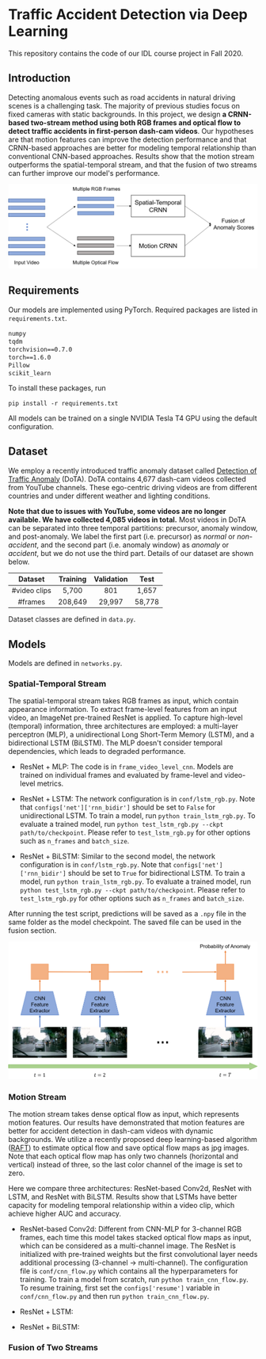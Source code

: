 # Traffic Accident Detection via Deep Learning

This repository contains the code of our IDL course project in Fall 2020.


## Introduction

Detecting anomalous events such as road accidents in natural driving scenes is a challenging task. The majority of previous studies focus on fixed cameras with static backgrounds. In this project, we design **a CRNN-based two-stream method using both RGB frames and optical flow to detect traffic accidents in first-person dash-cam videos**. Our hypotheses are that motion features can improve the detection performance and that CRNN-based approaches are better for modeling temporal relationship than conventional CNN-based approaches. Results show that the motion stream outperforms the spatial-temporal stream, and that the fusion of two streams can further improve our model's performance.

![two-stream](imgs/crnn_twostream.png "CRNN-based two-stream method for traffic accident detection")

## Requirements

Our models are implemented using PyTorch. Required packages are listed in `requirements.txt`.

```
numpy
tqdm
torchvision==0.7.0
torch==1.6.0
Pillow
scikit_learn
```

To install these packages, run

```
pip install -r requirements.txt
```

All models can be trained on a single NVIDIA Tesla T4 GPU using the default configuration.

## Dataset

We employ a recently introduced traffic anomaly dataset called [Detection of Traffic Anomaly](https://github.com/MoonBlvd/Detection-of-Traffic-Anomaly "Detection of Traffic Anomaly Dataset") (DoTA). DoTA contains 4,677 dash-cam videos collected from YouTube channels. These ego-centric driving videos are from different countries and under different weather and lighting conditions.

**Note that due to issues with YouTube, some videos are no longer available. We have collected 4,085 videos in total.** Most videos in DoTA can be separated into three temporal partitions: precursor, anomaly window, and post-anomaly. We label the first part (i.e. precursor) as *normal* or *non-accident*, and the second part (i.e. anomaly window) as *anomaly* or *accident*, but we do not use the third part. Details of our dataset are shown below.

Dataset | Training | Validation | Test
:---: | :---: | :---: | :---:
\#video clips | 5,700 | 801 | 1,657
\#frames | 208,649 | 29,997 | 58,778

Dataset classes are defined in `data.py`.

## Models

Models are defined in `networks.py`.

### Spatial-Temporal Stream

The spatial-temporal stream takes RGB frames as input, which contain appearance information. To extract frame-level features from an input video, an ImageNet pre-trained ResNet is applied. To capture high-level (temporal) information, three architectures are employed: a multi-layer perceptron (MLP), a unidirectional Long Short-Term Memory (LSTM), and a bidirectional LSTM (BiLSTM). The MLP doesn't consider temporal dependencies, which leads to degraded performance.

* ResNet + MLP: The code is in `frame_video_level_cnn`. Models are trained on individual frames and evaluated by frame-level and video-level metrics.

* ResNet + LSTM: The network configuration is in `conf/lstm_rgb.py`. Note that `configs['net']['rnn_bidir']` should be set to `False` for unidirectional LSTM. To train a model, run `python train_lstm_rgb.py`. To evaluate a trained model, run `python test_lstm_rgb.py --ckpt path/to/checkpoint`. Please refer to `test_lstm_rgb.py` for other options such as `n_frames` and `batch_size`.

* ResNet + BiLSTM: Similar to the second model, the network configuration is in `conf/lstm_rgb.py`. Note that `configs['net']['rnn_bidir']` should be set to `True` for bidirectional LSTM. To train a model, run `python train_lstm_rgb.py`. To evaluate a trained model, run `python test_lstm_rgb.py --ckpt path/to/checkpoint`. Please refer to `test_lstm_rgb.py` for other options such as `n_frames` and `batch_size`.

After running the test script, predictions will be saved as a `.npy` file in the same folder as the model checkpoint. The saved file can be used in the fusion section.

![crnn](imgs/crnn.png "Convolutional Recurrent Neural Network (CRNN)")


### Motion Stream

The motion stream takes dense optical flow as input, which represents motion features. Our results have demonstrated that motion features are better for accident detection in dash-cam videos with dynamic backgrounds. We utilize a recently proposed deep learning-based algorithm ([RAFT](https://github.com/princeton-vl/RAFT)) to estimate optical flow and save optical flow maps as jpg images. Note that each optical flow map has only two channels (horizontal and vertical) instead of three, so the last color channel of the image is set to zero.

Here we compare three architectures: ResNet-based Conv2d, ResNet with LSTM, and ResNet with BiLSTM. Results show that LSTMs have better capacity for modeling temporal relationship within a video clip, which achieve higher AUC and accuracy.

* ResNet-based Conv2d: Different from CNN-MLP for 3-channel RGB frames, each time this model takes stacked optical flow maps as input, which can be considered as a multi-channel image. The ResNet is initialized with pre-trained weights but the first convolutional layer needs additional processing (3-channel -> multi-channel). The configuration file is `conf/cnn_flow.py` which contains all the hyperparameters for training. To train a model from scratch, run `python train_cnn_flow.py`. To resume training, first set the `configs['resume']` variable in `conf/cnn_flow.py` and then run `python train_cnn_flow.py`. 

* ResNet + LSTM:

* ResNet + BiLSTM: 



### Fusion of Two Streams



